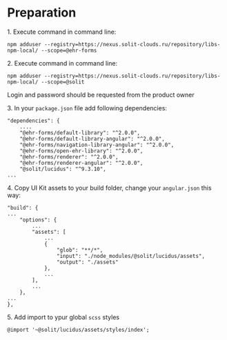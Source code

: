 # Preparation



1\. Execute command in command line:

```
npm adduser --registry=https://nexus.solit-clouds.ru/repository/libs-npm-local/ --scope=@ehr-forms
```

2\. Execute command in command line:

```
npm adduser --registry=https://nexus.solit-clouds.ru/repository/libs-npm-local/ --scope=@solit
```

Login and password should be requested from the product owner

3\. In your `package.json` file add following dependencies:

```
"dependencies": {
    ....
    "@ehr-forms/default-library": "^2.0.0",
    "@ehr-forms/default-library-angular": "^2.0.0",
    "@ehr-forms/navigation-library-angular": "^2.0.0",
    "@ehr-forms/open-ehr-library": "^2.0.0",
    "@ehr-forms/renderer": "^2.0.0",
    "@ehr-forms/renderer-angular": "^2.0.0",
    "@solit/lucidus": "^9.3.10",
...
```

4\. Copy UI Kit assets to your build folder, change your `angular.json` this way:

```
"build": {
...
    "options": {
        ...
        "assets": [
            ...
            {
                "glob": "**/*",
                "input": "./node_modules/@solit/lucidus/assets",
                "output": "./assets"
            },
            ...
        ],
        ...
    },
...
},
```

5\. Add import to ypur global `scss` styles

```
@import '~@solit/lucidus/assets/styles/index';
```
